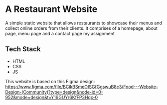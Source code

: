 # A Restaurant Website
A simple static website that allows restaurants to showcase their menus and collect online orders from their clients. It comprises of a homepage, about page, menu page and a contact page
my assignment

## Tech Stack
- HTML
- CSS
- JS

This website is based on this Figma design: https://www.figma.com/file/BCikBSmeOISGfGgswuB8c3/Food---Website-Design-(Community)?type=design&node-id=0-952&mode=design&t=Y19GUYr6KfFP3Hgx-0
